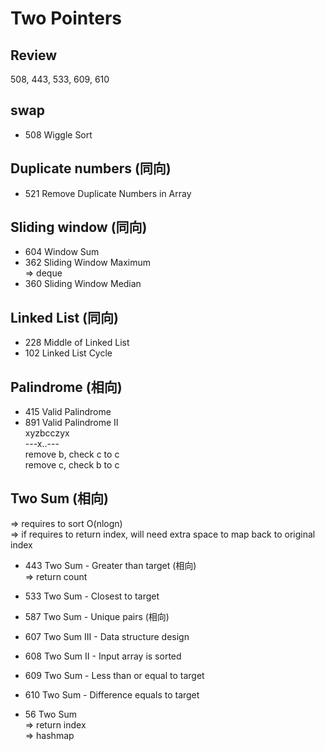 # Two Pointers
## Review
508, 443, 533, 609, 610

## swap 
* 508 Wiggle Sort

## Duplicate numbers (同向)
* 521 Remove Duplicate Numbers in Array <br/>

## Sliding window (同向) 
* 604 Window Sum <br/>
* 362 Sliding Window Maximum <br/>
=> deque <br/>
* 360 Sliding Window Median <br/>

## Linked List (同向)
* 228 Middle of Linked List <br/>
* 102 Linked List Cycle <br/>

## Palindrome (相向)
* 415 Valid Palindrome <br/>
* 891 Valid Palindrome II <br/>
xyzbcczyx <br/>
---x..--- <br/>
remove b, check c to c <br/>
remove c, check b to c <br/>

## Two Sum (相向)
=> requires to sort O(nlogn)<br/>
=> if requires to return index, will need extra space to map back to original index <br/>
* 443 Two Sum - Greater than target (相向)  <br/>
    => return count <br/>
    
* 533 Two Sum - Closest to target <br/>
* 587 Two Sum - Unique pairs (相向) <br/>
* 607 Two Sum III - Data structure design <br/>
* 608 Two Sum II - Input array is sorted <br/>
* 609 Two Sum - Less than or equal to target <br/>
* 610 Two Sum - Difference equals to target <br/>

* 56 Two Sum <br/>
    => return index <br/>
    => hashmap <br/>










